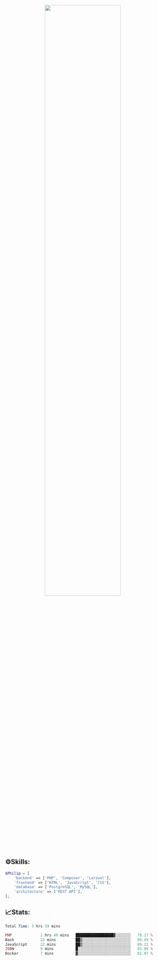 <div align="center">
<img src="https://readme-typing-svg.demolab.com?font=Inconsolata&weight=500&size=50&duration=4000&pause=300&color=A7A459&center=true&vCenter=true&multiline=true&repeat=false&random=false&width=1300&height=140&lines=Hello,+Привет;I'm+Philip+a+beginner+backend+developer+in+php" width="70%" />
</div>

## ⚙️Skills:
```php
$Philip = [
    'backend' => ['PHP', 'Composer', 'Laravel'],
    'frontend' => ['HTML', 'JavaScript', 'CSS'],
    'database' => ['PostgreSQL', 'MySQL'],
    'architecture' => ['REST API'],
];
```
## 📈Stats:
<!--START_SECTION:waka-->

```PHP
Total Time: 3 hrs 59 mins

PHP             2 hrs 48 mins   █████████████████▓░░░░░░░   70.17 %
Bash            22 mins         ██▒░░░░░░░░░░░░░░░░░░░░░░   09.49 %
JavaScript      22 mins         ██▒░░░░░░░░░░░░░░░░░░░░░░   09.22 %
JSON            9 mins          █░░░░░░░░░░░░░░░░░░░░░░░░   03.99 %
Docker          7 mins          ▓░░░░░░░░░░░░░░░░░░░░░░░░   02.97 %
```

<!--END_SECTION:waka-->

